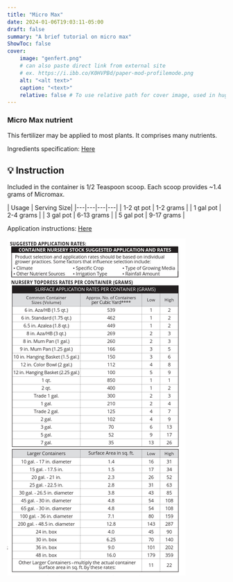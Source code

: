 ```yaml
---
title: "Micro Max"
date: 2024-01-06T19:03:11-05:00
draft: false
summary: "A brief tutorial on micro max"
ShowToc: false
cover:
    image: "genfert.png"
    # can also paste direct link from external site
    # ex. https://i.ibb.co/K0HVPBd/paper-mod-profilemode.png
    alt: "<alt text>"
    caption: "<text>"
    relative: false # To use relative path for cover image, used in hugo Page-bundles
---
```


### Micro Max nutrient
This fertilizer may be applied to most plants. It comprises many nutrients. 

Ingredients specification: [Here](MicromaxMicronutrients.pdf) 

## 💡 Instruction
Included in the container is 1/2 Teaspoon scoop. Each scoop provides ~1.4 grams of Micromax.  


|  Usage |  Serving Size|
|---|---|---|---|
| 1-2 qt pot | 1-2 grams |
| 1 gal pot | 2-4 grams |
| 3 gal pot | 6-13 grams |
| 5 gal pot | 9-17 grams |

Application instructions: [Here](Micromax_Sheet.pdf)

![micromax](Capture.PNG "application")
